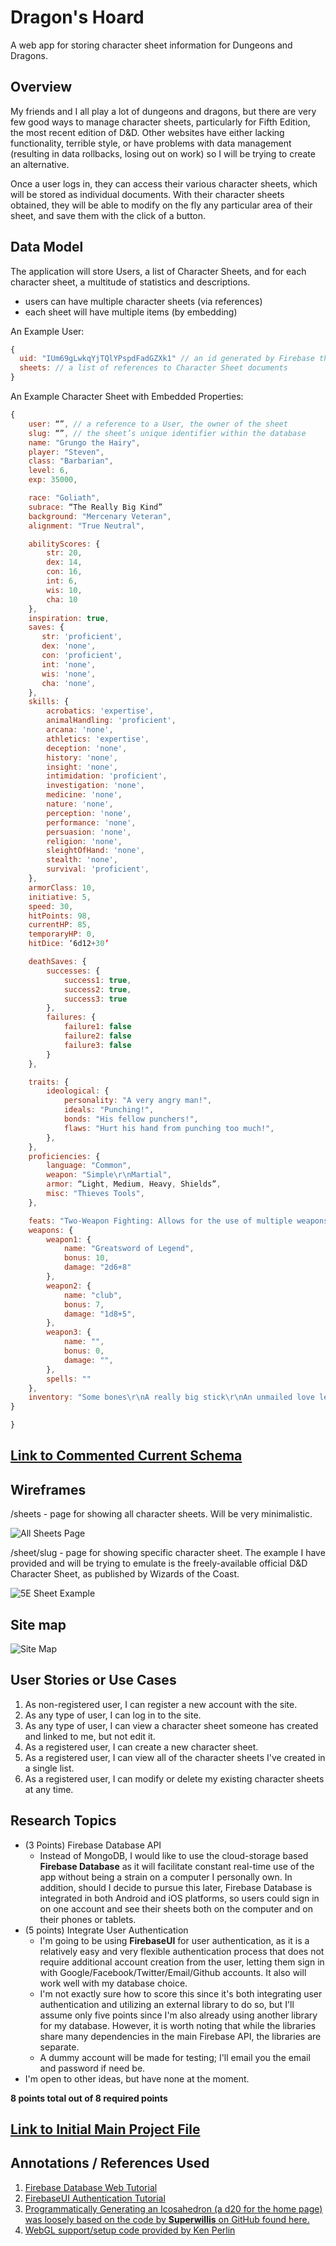 # Dragon's Hoard
A web app for storing character sheet information for Dungeons and
Dragons.

## Overview

My friends and I all play a lot of dungeons and dragons, but there are
very few good ways to manage character sheets, particularly for Fifth
Edition, the most recent edition of D&D. Other websites have either
lacking functionality, terrible style, or have problems with data
management (resulting in data rollbacks, losing out on work) so I will
be trying to create an alternative.

Once a user logs in, they can access their various character sheets,
which will be stored as individual documents. With their character
sheets obtained, they will be able to modify on the fly any particular
area of their sheet, and save them with the click of a button.

## Data Model

The application will store Users, a list of Character Sheets, and for
each character sheet, a multitude of statistics and descriptions.
* users can have multiple character sheets (via references)
* each sheet will have multiple items (by embedding)

An Example User:

```javascript
{
  uid: "IUm69gLwkqYjTQlYPspdFadGZXk1" // an id generated by Firebase that identifies a user.
  sheets: // a list of references to Character Sheet documents
}
```

An Example Character Sheet with Embedded Properties:

```javascript
{
    user: “”, // a reference to a User, the owner of the sheet
    slug: “”, // the sheet’s unique identifier within the database
    name: "Grungo the Hairy",
    player: "Steven",
    class: "Barbarian",
    level: 6,
    exp: 35000,

    race: "Goliath",
    subrace: “The Really Big Kind”
    background: "Mercenary Veteran",
    alignment: "True Neutral",

    abilityScores: {
        str: 20,
        dex: 14,
        con: 16,
        int: 6,
        wis: 10,
        cha: 10
    },
    inspiration: true,
    saves: {
       str: 'proficient',
       dex: 'none',
       con: 'proficient',
       int: 'none',
       wis: 'none',
       cha: 'none',
    },
    skills: {
        acrobatics: 'expertise',
        animalHandling: 'proficient',
        arcana: 'none',
        athletics: 'expertise',
        deception: 'none',
        history: 'none',
        insight: 'none',
        intimidation: 'proficient',
        investigation: 'none',
        medicine: 'none',
        nature: 'none',
        perception: 'none',
        performance: 'none',
        persuasion: 'none',
        religion: 'none',
        sleightOfHand: 'none',
        stealth: 'none',
        survival: 'proficient',
    },
    armorClass: 10,
    initiative: 5,
    speed: 30,
    hitPoints: 98,
    currentHP: 85,
    temporaryHP: 0,
    hitDice: ‘6d12+30’

    deathSaves: {
        successes: {
            success1: true,
            success2: true,
            success3: true
        },
        failures: {
            failure1: false
            failure2: false
            failure3: false
        }
    },

    traits: {
        ideological: {
            personality: "A very angry man!",
            ideals: "Punching!",
            bonds: "His fellow punchers!",
            flaws: "Hurt his hand from punching too much!",
        },
    },
    proficiencies: {
        language: "Common",
        weapon: "Simple\r\nMartial",
        armor: “Light, Medium, Heavy, Shields”,
        misc: "Thieves Tools",
    },

    feats: "Two-Weapon Fighting: Allows for the use of multiple weapons in a single attack!",
    weapons: {
        weapon1: {
            name: "Greatsword of Legend",
            bonus: 10,
            damage: "2d6+8"
        },
        weapon2: {
            name: "club",
            bonus: 7,
            damage: "1d8+5",
        },
        weapon3: {
            name: "",
            bonus: 0,
            damage: "",
        },
        spells: ""
    },
    inventory: "Some bones\r\nA really big stick\r\nAn unmailed love letter",
}

}
```


## [Link to Commented Current Schema ](db.js)

## Wireframes

/sheets - page for showing all character sheets. Will be very minimalistic.

![All Sheets Page](documentation/allsheets.png)

/sheet/slug - page for showing specific character sheet. The example I
have provided and will be trying to emulate is the freely-available
official D&D Character Sheet, as published by Wizards of the Coast.

![5E Sheet Example](documentation/sheet.png)

## Site map

![Site Map](documentation/map.png)

## User Stories or Use Cases

1. As non-registered user, I can register a new account with the site.
2. As any type of user, I can log in to the site.
3. As any type of user, I can view a character sheet someone has created
    and linked to me, but not edit it.
4. As a registered user, I can create a new character sheet.
5. As a registered user, I can view all of the character sheets I've
    created in a single list.
6. As a registered user, I can modify or delete my existing character
    sheets at any time.

## Research Topics

* (3 Points) Firebase Database API
    * Instead of MongoDB, I would like to use the cloud-storage based
        **Firebase Database** as it will facilitate constant real-time
        use of the app without being a strain on a computer I personally
        own. In addition, should I decide to pursue this later, Firebase
        Database is integrated in both Android and iOS platforms, so
        users could sign in on one account and see their sheets both on
        the computer and on their phones or tablets.
* (5 points) Integrate User Authentication
    * I'm going to be using **FirebaseUI** for user authentication, as
        it is a relatively easy and very flexible authentication process
        that does not require additional account creation from the user,
        letting them sign in with Google/Facebook/Twitter/Email/Github
        accounts. It also will work well with my database choice.
    * I'm not exactly sure how to score this since it's both integrating
        user authentication and utilizing an external library to do so,
        but I'll assume only five points since I'm also already using
        another library for my database. However, it is worth noting
        that while the libraries share many dependencies in the main
        Firebase API, the libraries are separate.
    * A dummy account will be made for testing; I'll email you the email
        and password if need be.
* I'm open to other ideas, but have none at the moment.

**8 points total out of 8 required points**


## [Link to Initial Main Project File](app.js)

## Annotations / References Used
1. [Firebase Database Web Tutorial](https://firebase.google.com/docs/database/)
2. [FirebaseUI Authentication Tutorial](https://github.com/firebase/firebaseui-web)
3. [Programmatically Generating an Icosahedron (a d20 for the home page) was loosely based on the code by **Superwillis** on GitHub found here.](https://github.com/superwills/gtp/blob/master/gtp/geometry/Icosahedron.cpp)
4. [WebGL support/setup code provided by Ken Perlin](http://mrl.nyu.edu/~perlin/)